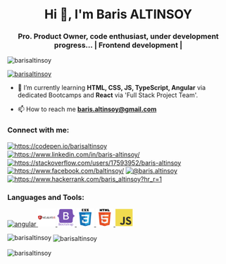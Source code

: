 <h1 align="center">Hi 👋, I'm Baris ALTINSOY</h1>
<h3 align="center">Pro. Product Owner, code enthusiast, under development progress... | Frontend development |</h3>

<p align="left"> <img src="https://komarev.com/ghpvc/?username=barisaltinsoy&label=Profile%20views&color=0e75b6&style=flat" alt="barisaltinsoy" /> </p>

<p align="left"> <a href="https://github.com/ryo-ma/github-profile-trophy"><img src="https://github-profile-trophy.vercel.app/?username=barisaltinsoy" alt="barisaltinsoy" /></a> </p>

- 🌱 I’m currently learning **HTML, CSS, JS, TypeScript, Angular** via dedicated Bootcamps and **React** via 'Full Stack Project Team'.

- 📫 How to reach me **baris.altinsoy@gmail.com**

<h3 align="left">Connect with me:</h3>
<p align="left">
<a href="https://codepen.io/barisaltinsoy" target="blank"><img align="center" src="https://raw.githubusercontent.com/rahuldkjain/github-profile-readme-generator/master/src/images/icons/Social/codepen.svg" alt="https://codepen.io/barisaltinsoy" height="30" width="40" /></a>
<a href="https://linkedin.com/in/baris-altinsoy/" target="blank"><img align="center" src="https://raw.githubusercontent.com/rahuldkjain/github-profile-readme-generator/master/src/images/icons/Social/linked-in-alt.svg" alt="https://www.linkedin.com/in/baris-altinsoy/" height="30" width="40" /></a>
<a href="https://stackoverflow.com/users/17593952/baris-altinsoy" target="blank"><img align="center" src="https://raw.githubusercontent.com/rahuldkjain/github-profile-readme-generator/master/src/images/icons/Social/stack-overflow.svg" alt="https://stackoverflow.com/users/17593952/baris-altinsoy" height="30" width="40" /></a>
<a href="https://fb.com/baltinsoy/" target="blank"><img align="center" src="https://raw.githubusercontent.com/rahuldkjain/github-profile-readme-generator/master/src/images/icons/Social/facebook.svg" alt="https://www.facebook.com/baltinsoy/" height="30" width="40" /></a>
<a href="https://medium.com/@baris.altinsoy" target="blank"><img align="center" src="https://raw.githubusercontent.com/rahuldkjain/github-profile-readme-generator/master/src/images/icons/Social/medium.svg" alt="@baris.altinsoy" height="30" width="40" /></a>
<a href="https://www.hackerrank.com/baris_altinsoy?hr_r=1" target="blank"><img align="center" src="https://raw.githubusercontent.com/rahuldkjain/github-profile-readme-generator/master/src/images/icons/Social/hackerrank.svg" alt="https://www.hackerrank.com/baris_altinsoy?hr_r=1" height="30" width="40" /></a>
</p>

<h3 align="left">Languages and Tools:</h3>
<p align="left"> <a href="https://angular.io" target="_blank" rel="noreferrer"> <img src="https://angular.io/assets/images/logos/angular/angular.svg" alt="angular" width="40" height="40"/> </a> <a href="https://angular.io" target="_blank" rel="noreferrer"> <img src="https://raw.githubusercontent.com/devicons/devicon/master/icons/angularjs/angularjs-original-wordmark.svg" alt="angularjs" width="40" height="40"/> </a> <a href="https://getbootstrap.com" target="_blank" rel="noreferrer"> <img src="https://raw.githubusercontent.com/devicons/devicon/master/icons/bootstrap/bootstrap-plain-wordmark.svg" alt="bootstrap" width="40" height="40"/> </a> <a href="https://www.w3schools.com/css/" target="_blank" rel="noreferrer"> <img src="https://raw.githubusercontent.com/devicons/devicon/master/icons/css3/css3-original-wordmark.svg" alt="css3" width="40" height="40"/> </a> <a href="https://www.w3.org/html/" target="_blank" rel="noreferrer"> <img src="https://raw.githubusercontent.com/devicons/devicon/master/icons/html5/html5-original-wordmark.svg" alt="html5" width="40" height="40"/> </a> <a href="https://developer.mozilla.org/en-US/docs/Web/JavaScript" target="_blank" rel="noreferrer"> <img src="https://raw.githubusercontent.com/devicons/devicon/master/icons/javascript/javascript-original.svg" alt="javascript" width="40" height="40"/> </a> </p>

<p><img align="left" src="https://github-readme-stats.vercel.app/api/top-langs?username=barisaltinsoy&show_icons=true&locale=en&layout=compact" alt="barisaltinsoy" /></p>

<p>&nbsp;<img align="center" src="https://github-readme-stats.vercel.app/api?username=barisaltinsoy&show_icons=true&locale=en" alt="barisaltinsoy" /></p>

<p><img align="center" src="https://github-readme-streak-stats.herokuapp.com/?user=barisaltinsoy&" alt="barisaltinsoy" /></p>
